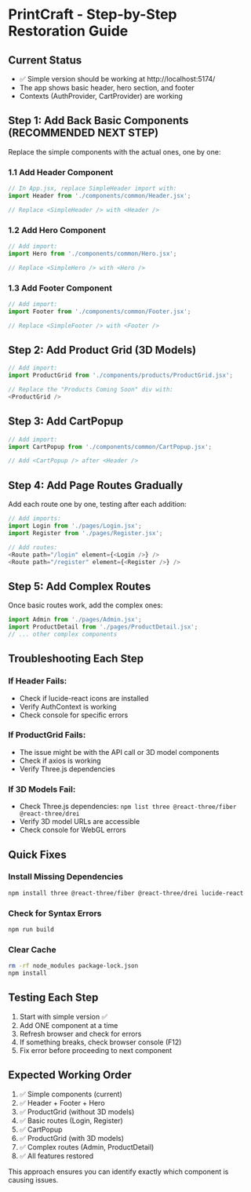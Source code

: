 # PrintCraft - Step-by-Step Restoration Guide

## Current Status
- ✅ Simple version should be working at http://localhost:5174/
- The app shows basic header, hero section, and footer
- Contexts (AuthProvider, CartProvider) are working

## Step 1: Add Back Basic Components (RECOMMENDED NEXT STEP)

Replace the simple components with the actual ones, one by one:

### 1.1 Add Header Component
```javascript
// In App.jsx, replace SimpleHeader import with:
import Header from './components/common/Header.jsx';

// Replace <SimpleHeader /> with <Header />
```

### 1.2 Add Hero Component  
```javascript
// Add import:
import Hero from './components/common/Hero.jsx';

// Replace <SimpleHero /> with <Hero />
```

### 1.3 Add Footer Component
```javascript
// Add import:
import Footer from './components/common/Footer.jsx';

// Replace <SimpleFooter /> with <Footer />
```

## Step 2: Add Product Grid (3D Models)

```javascript
// Add import:
import ProductGrid from './components/products/ProductGrid.jsx';

// Replace the "Products Coming Soon" div with:
<ProductGrid />
```

## Step 3: Add CartPopup

```javascript
// Add import:
import CartPopup from './components/common/CartPopup.jsx';

// Add <CartPopup /> after <Header />
```

## Step 4: Add Page Routes Gradually

Add each route one by one, testing after each addition:

```javascript
// Add imports:
import Login from './pages/Login.jsx';
import Register from './pages/Register.jsx';

// Add routes:
<Route path="/login" element={<Login />} />
<Route path="/register" element={<Register />} />
```

## Step 5: Add Complex Routes

Once basic routes work, add the complex ones:

```javascript
import Admin from './pages/Admin.jsx';
import ProductDetail from './pages/ProductDetail.jsx';
// ... other complex components
```

## Troubleshooting Each Step

### If Header Fails:
- Check if lucide-react icons are installed
- Verify AuthContext is working
- Check console for specific errors

### If ProductGrid Fails:
- The issue might be with the API call or 3D model components
- Check if axios is working
- Verify Three.js dependencies

### If 3D Models Fail:
- Check Three.js dependencies: `npm list three @react-three/fiber @react-three/drei`
- Verify 3D model URLs are accessible
- Check console for WebGL errors

## Quick Fixes

### Install Missing Dependencies
```bash
npm install three @react-three/fiber @react-three/drei lucide-react
```

### Check for Syntax Errors
```bash
npm run build
```

### Clear Cache
```bash
rm -rf node_modules package-lock.json
npm install
```

## Testing Each Step

1. Start with simple version ✅
2. Add ONE component at a time
3. Refresh browser and check for errors
4. If something breaks, check browser console (F12)
5. Fix error before proceeding to next component

## Expected Working Order

1. ✅ Simple components (current)
2. ✅ Header + Footer + Hero
3. ✅ ProductGrid (without 3D models)  
4. ✅ Basic routes (Login, Register)
5. ✅ CartPopup
6. ✅ ProductGrid (with 3D models)
7. ✅ Complex routes (Admin, ProductDetail)
8. ✅ All features restored

This approach ensures you can identify exactly which component is causing issues.
